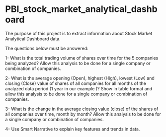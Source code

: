 # PBI_stock_market_analytical_dashboard

 The purpose of this project is to extract information about Stock Market Analytical Dashboard data.

 The questions below must be answered:

1- What is the total trading volume of shares over time for the 5 companies being analyzed? Allow this analysis to be done for a single company or combination of companies.

2- What is the average opening (Open), highest (High), lowest (Low) and closing (Close) value of shares of all companies for all months of the analyzed data period (1 year in our example )? Show in table format and allow this analysis to be done for a single company or combination of companies.

3- What is the change in the average closing value (close) of the shares of all companies over time, month by month? Allow this analysis to be done for a single company or combination of companies.

4- Use Smart Narrative to explain key features and trends in data.
